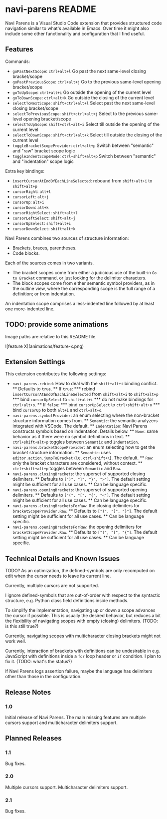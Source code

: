 # navi-parens README

Navi Parens is a Visual Studio Code extension that provides structured code navigation similar to what's available in Emacs.
Over time it might also include some other functionality and configuration that I find useful.

## Features

Commands:
* `goPastNextScope`: `ctrl+alt+l` Go past the next same-level closing bracket/scope
* `goPastPreviousScope`: `ctrl+alt+j` Go to the previous same-level opening bracket/scope
* `goToUpScope`: `ctrl+alt+i` Go outside the opening of the current level
* `goToDownScope`: `ctrl+alt+k` Go outside the closing of the current level
* `selectToNextScope`: `shift+ctrl+alt+l` Select past the next same-level closing bracket/scope
* `selectToPreviousScope`: `shift+ctrl+alt+j` Select to the previous same-level opening bracket/scope
* `selectToUpScope`: `shift+ctrl+alt+i` Select till outside the opening of the current level
* `selectToDownScope`: `shift+ctrl+alt+k` Select till outside the closing of the current level
* `toggleBracketScopeProvider`: `ctrl+alt+p` Switch between "semantic" and "raw" bracket scope logic
* `toggleIndentScopeMode`: `ctrl+shift+alt+p` Switch between "semantic" and "indentation" scope logic

Extra key bindings:
* `insertCursorAtEndOfEachLineSelected`: rebound from `shift+alt+i` to `shift+alt+p`
* `cursorRight`: `alt+l`
* `cursorLeft`: `alt+j`
* `cursorUp`: `alt+i`
* `cursorDown`: `alt+k`
* `cursorRightSelect`: `shift+alt+l`
* `cursorLeftSelect`: `shift+alt+j`
* `cursorUpSelect`: `shift+alt+i`
* `cursorDownSelect`: `shift+alt+k`

Navi Parens combines two sources of structure information:
* Brackets, braces, parentheses.
* Code blocks.

Each of the sources comes in two variants.
* The bracket scopes come from either a judicious use of the built-in `Go to Bracket` command, or just looking for the delimiter characters.
* The block scopes come from either semantic symbol providers, as in the outline view, where the corresponding scope is the full range of a definition; or from indentation.

An indentation scope comprises a less-indented line followed by at least one more-indented line.


## TODO: provide some animations

Image paths are relative to this README file.

\!\[feature X\]\(animations/feature-x.png\)

## Extension Settings

This extension contributes the following settings:

* `navi-parens.rebind`: How to deal with the `shift+alt+i` binding conflict.
** Defaults to `true`.
** If `true`:
*** rebind `insertCursorAtEndOfEachLineSelected` from `shift+alt+i` to `shift+alt+p`
*** bind `cursorUpSelect` to `shift+alt+i`
*** do not make bindings for `ctrl+alt+o`.
** If `false`:
*** bind `cursorUpSelect` to `ctrl+shift+alt+o`
*** bind `cursorUp` to both `alt+i` and `ctrl+alt+o`.
* `navi-parens.symbolProvider`: an enum selecting where the non-bracket structure information comes from.
** `Semantic`: the semantic analyzers integrated with VSCode. The default.
** `Indentation`: Navi Parens constructs symbols based on indentation. Details below.
** `None`: same behavior as if there were no symbol definitions in text.
** `ctrl+shift+alt+p` toggles between `Semantic` and `Indentation`.
* `navi-parens.bracketScopeProvider`: an enum selecting how to get the bracket structure information.
** `Semantic`: uses `editor.action.jumpToBracket` (i.e. `ctrl+shift+\`). The default.
** `Raw`: only the bracket characters are considered, without context.
** `ctrl+shift+alt+p` toggles between `Semantic` and `Raw`.
* `navi-parens.closingBrackets`: the superset of supported closing delimiters.
** Defaults to `[")", "]", "}", ">"]`. The default setting might be sufficient for all use cases.
** Can be language specific.
* `navi-parens.openingBrackets`: the superset of supported opening delimiters.
** Defaults to `["(", "[", "{", "<"]`. The default setting might be sufficient for all use cases.
** Can be language specific.
* `navi-parens.closingBracketsForRaw`: the closing delimiters for `bracketScopeProvider.Raw`.
** Defaults to `[")", "]", "}"]`. The default setting might be sufficient for all use cases.
** Can be language specific.
* `navi-parens.openingBracketsForRaw`: the opening delimiters for `bracketScopeProvider.Raw`.
** Defaults to `["(", "[", "{"]`. The default setting might be sufficient for all use cases.
** Can be language specific.



## Technical Details and Known Issues

TODO? As an optimization, the defined-symbols are only recomputed on edit when the cursor needs to leave its current line.

Currently, multiple cursors are not supported.

I ignore defined-symbols that are out-of-order with respect to the syntactic structure, e.g. Python class field definitions inside methods.

To simplify the implementation, navigating up or down a scope advances the cursor if possible. This is usually the desired behavior, but reduces a bit the flexibility of navigating scopes with empty (closing) delimiters. (TODO: is this still true?)

Currently, navigating scopes with multicharacter closing brackets might not work well.

Currently, interaction of brackets with definitions can be undesirable in e.g. JavaScript with definitions inside a `for` loop header or `if` condition. I plan to fix it. (TODO: what's the status?)

If Navi Parens logs assertion failure, maybe the language has delimiters other than those in the configuration.


## Release Notes

### 1.0

Initial release of Navi Parens. The main missing features are multiple cursors support and multicharacter delimiters support.

## Planned Releases

### 1.1

Bug fixes.

### 2.0

Multiple cursors support. Multicharacter delimiters support.

### 2.1

Bug fixes.